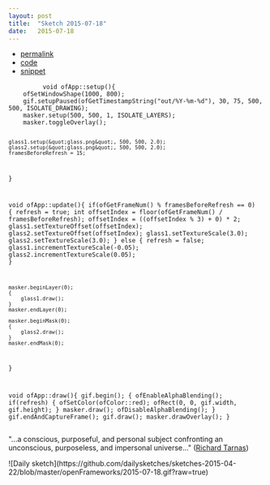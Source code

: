 ```yaml
---
layout: post
title:  "Sketch 2015-07-18"
date:   2015-07-18
---
```

<div class="code">
    <ul>
		<li><a href="{% post_url 2015-07-18-sketch %}">permalink</a></li>
		<li><a href="https://github.com/dailysketches/dailySketches/tree/master/sketches/2015-07-18">code</a></li>
		<li><a href="#" class="snippet-button">snippet</a></li>
	</ul>
    <pre class="snippet">
        <code class="cpp">void ofApp::setup(){
    ofSetWindowShape(1000, 800);
    gif.setupPaused(ofGetTimestampString(&quot;out/%Y-%m-%d&quot;), 30, 75, 500, 500, ISOLATE_DRAWING);
    masker.setup(500, 500, 1, ISOLATE_LAYERS);
    masker.toggleOverlay();

    glass1.setup(&quot;glass.png&quot;, 500, 500, 2.0);
    glass2.setup(&quot;glass.png&quot;, 500, 500, 2.0);
    framesBeforeRefresh = 15;
}

void ofApp::update(){
    if(ofGetFrameNum() % framesBeforeRefresh == 0) {
        refresh = true;
        int offsetIndex = floor(ofGetFrameNum() / framesBeforeRefresh);
        offsetIndex = ((offsetIndex % 3) + 0) * 2;
        glass1.setTextureOffset(offsetIndex);
        glass2.setTextureOffset(offsetIndex);
        glass1.setTextureScale(3.0);
        glass2.setTextureScale(3.0);
    } else {
        refresh = false;
        glass1.incrementTextureScale(-0.05);
        glass2.incrementTextureScale(0.05);
    }
    
    masker.beginLayer(0);
    {
        glass1.draw();
    }
    masker.endLayer(0);
    
    masker.beginMask(0);
    {
        glass2.draw();
    }
    masker.endMask(0);
}

void ofApp::draw(){
    gif.begin();
    {
        ofEnableAlphaBlending();
        if(refresh) {
            ofSetColor(ofColor::red);
            ofRect(0, 0, gif.width, gif.height);
        }
        masker.draw();
        ofDisableAlphaBlending();
    }
    gif.endAndCaptureFrame();
    gif.draw();
    masker.drawOverlay();
}</code>
    </pre>
</div>
<p class="description">&quot;...a conscious, purposeful, and personal subject confronting an unconscious, purposeless, and impersonal universe...&quot; (<a href="http://www.gaiamind.com/Tarnas.html">Richard Tarnas</a>)</p>
![Daily sketch](https://github.com/dailysketches/sketches-2015-04-22/blob/master/openFrameworks/2015-07-18.gif?raw=true)
